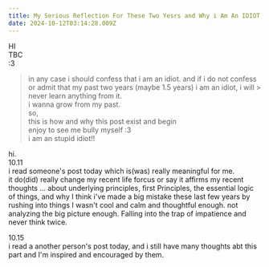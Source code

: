 ```yaml
---
title: My Serious Reflection For These Two Yesrs and Why i Am An IDIOT
date: 2024-10-12T03:14:28.009Z
---
```





HI  
TBC  
:3

  

> in any case i should confess that i am an idiot.
> and if i do not confess or admit that my past two years (maybe 1.5 years) i am an idiot, i will > never learn anything from it.  
> i wanna grow from my past.  
> so,   
> this is how and why this post exist and begin  
> enjoy to see me bully myself :3  
> i am an stupid idiot!!  

  
hi.   
10.11  
i read someone's post today which is(was) really meaningful for me.  
it do(did) really change my recent life forcus or say it affirms my recent thoughts ... about underlying principles, first Principles, the essential logic of things, and why I think i've made a big mistake these last few years by rushing into things
I wasn't cool and calm and thoughtful enough. not analyzing the big picture enough. Falling into the trap of impatience and never think twice.
  
  
  
   
10.15  
i read a another person's post today, and i still have many thoughts abt this part and I'm inspired and encouraged by them.